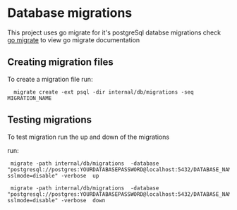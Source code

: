 # Database migrations

This project uses go migrate for it's postgreSql databse migrations
check [go migrate](https://github.com/golang-migrate/migrate) to view go migrate documentation

## Creating migration files

To create a migration file run:

```c:\Users\HP\Desktop\Projects\mingle-backend\docs
  migrate create -ext psql -dir internal/db/migrations -seq MIGRATION_NAME
```

## Testing migrations
To test migration run the up and down of the migrations

run:
```
 migrate -path internal/db/migrations  -database "postgresql://postgres:YOURDATABASEPASSWORD@localhost:5432/DATABASE_NAME?sslmode=disable" -verbose  up 
```
```
 migrate -path internal/db/migrations  -database "postgresql://postgres:YOURDATABASEPASSWORD@localhost:5432/DATABASE_NAME?sslmode=disable" -verbose  down 
```